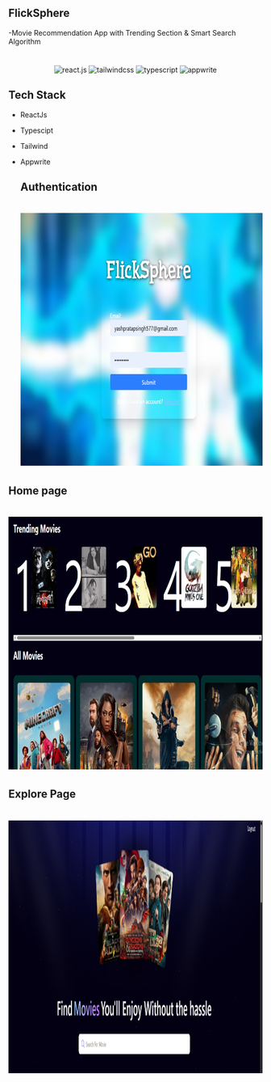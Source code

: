 
## FlickSphere
-Movie Recommendation App with Trending Section & Smart Search Algorithm
  <h1 align="center">

</h1>

 <div align="center">
    <img src="https://img.shields.io/badge/-React_JS-black?style=for-the-badge&logoColor=white&logo=react&color=61DAFB" alt="react.js" />
    <img src="https://img.shields.io/badge/-Tailwind_CSS-black?style=for-the-badge&logoColor=white&logo=tailwindcss&color=06B6D4" alt="tailwindcss" />
    <img src="https://img.shields.io/badge/-Typescript-black?style=for-the-badge&logoColor=white&logo=typescript&color=3178C6" alt="typescript" />
       <img src="https://img.shields.io/badge/-Appwrite-black?style=for-the-badge&logoColor=white&logo=appwrite&color=FD366E" alt="appwrite" />
  </div>

   

## Tech Stack
- ReactJs
- Typescipt
- Tailwind
- Appwrite

  ## Authentication
  <h1 align="center">
       <img height=500 src="Proto/Screenshot 2025-04-12 193159.png" alt="Authentication"/>
</h1>

## Home page

  <h1 align="center">
       <img height=500 src="Proto/Screenshot 2025-04-12 193128.png" alt="Home"/>
</h1>



## Explore Page
  <h1 align="center">
       <img height=500 src="Proto/Screenshot 2025-04-12 193107.png" alt="Home"/>
</h1>
